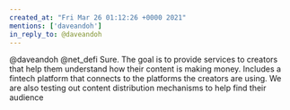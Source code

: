 ```yaml
---
created_at: "Fri Mar 26 01:12:26 +0000 2021"
mentions: ['daveandoh']
in_reply_to: @daveandoh
---
```


@daveandoh @net_defi Sure. The goal is to provide services to creators that help them understand how their content is making money. Includes a fintech platform that connects to the platforms the creators are using. We are also testing out content distribution mechanisms to help find their audience
